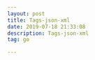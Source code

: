 ```yaml
---
layout: post
title: Tags-json-xml
date: 2019-07-18 21:33:08
description: Tags-json-xml
tag: go

---
```


